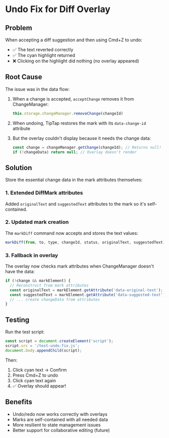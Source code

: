 # Undo Fix for Diff Overlay

## Problem

When accepting a diff suggestion and then using Cmd+Z to undo:
- ✅ The text reverted correctly
- ✅ The cyan highlight returned
- ❌ Clicking on the highlight did nothing (no overlay appeared)

## Root Cause

The issue was in the data flow:

1. When a change is accepted, `acceptChange` removes it from ChangeManager:
   ```javascript
   this.storage.changeManager.removeChange(changeId)
   ```

2. When undoing, TipTap restores the mark with its `data-change-id` attribute

3. But the overlay couldn't display because it needs the change data:
   ```javascript
   const change = changeManager.getChange(changeId); // Returns null!
   if (!changeData) return null; // Overlay doesn't render
   ```

## Solution

Store the essential change data in the mark attributes themselves:

### 1. Extended DiffMark attributes
Added `originalText` and `suggestedText` attributes to the mark so it's self-contained.

### 2. Updated mark creation
The `markDiff` command now accepts and stores the text values:
```javascript
markDiff(from, to, type, changeId, status, originalText, suggestedText)
```

### 3. Fallback in overlay
The overlay now checks mark attributes when ChangeManager doesn't have the data:
```javascript
if (!change && markElement) {
  // Reconstruct from mark attributes
  const originalText = markElement.getAttribute('data-original-text');
  const suggestedText = markElement.getAttribute('data-suggested-text');
  // ... create changeData from attributes
}
```

## Testing

Run the test script:
```javascript
const script = document.createElement('script');
script.src = '/test-undo-fix.js';
document.body.appendChild(script);
```

Then:
1. Click cyan text → Confirm
2. Press Cmd+Z to undo
3. Click cyan text again
4. ✅ Overlay should appear!

## Benefits

- Undo/redo now works correctly with overlays
- Marks are self-contained with all needed data
- More resilient to state management issues
- Better support for collaborative editing (future) 